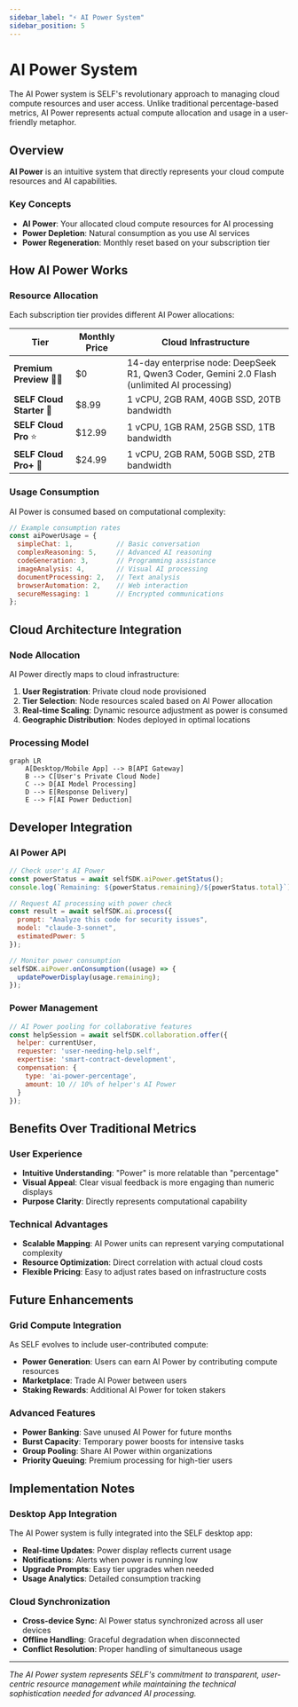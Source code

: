```yaml
---
sidebar_label: "⚡ AI Power System"
sidebar_position: 5
---
```


# AI Power System

The AI Power system is SELF's revolutionary approach to managing cloud compute resources and user access. Unlike traditional percentage-based metrics, AI Power represents actual compute allocation and usage in a user-friendly metaphor.

## Overview

**AI Power** is an intuitive system that directly represents your cloud compute resources and AI capabilities.

### Key Concepts

- **AI Power**: Your allocated cloud compute resources for AI processing
- **Power Depletion**: Natural consumption as you use AI services
- **Power Regeneration**: Monthly reset based on your subscription tier

## How AI Power Works

### Resource Allocation

Each subscription tier provides different AI Power allocations:

| Tier | Monthly Price | Cloud Infrastructure |
|------|---------------|---------------------|
| **Premium Preview** 💫🚀 | $0 | 14-day enterprise node: DeepSeek R1, Qwen3 Coder, Gemini 2.0 Flash (unlimited AI processing) |
| **SELF Cloud Starter** 🚀 | $8.99 | 1 vCPU, 2GB RAM, 40GB SSD, 20TB bandwidth |
| **SELF Cloud Pro** ⭐ | $12.99 | 1 vCPU, 1GB RAM, 25GB SSD, 1TB bandwidth |
| **SELF Cloud Pro+** 🌟 | $24.99 | 1 vCPU, 2GB RAM, 50GB SSD, 2TB bandwidth |

### Usage Consumption

AI Power is consumed based on computational complexity:

```javascript
// Example consumption rates
const aiPowerUsage = {
  simpleChat: 1,           // Basic conversation
  complexReasoning: 5,     // Advanced AI reasoning
  codeGeneration: 3,       // Programming assistance
  imageAnalysis: 4,        // Visual AI processing
  documentProcessing: 2,   // Text analysis
  browserAutomation: 2,    // Web interaction
  secureMessaging: 1       // Encrypted communications
};
```


## Cloud Architecture Integration

### Node Allocation

AI Power directly maps to cloud infrastructure:

1. **User Registration**: Private cloud node provisioned
2. **Tier Selection**: Node resources scaled based on AI Power allocation
3. **Real-time Scaling**: Dynamic resource adjustment as power is consumed
4. **Geographic Distribution**: Nodes deployed in optimal locations

### Processing Model

```mermaid
graph LR
    A[Desktop/Mobile App] --> B[API Gateway]
    B --> C[User's Private Cloud Node]
    C --> D[AI Model Processing]
    D --> E[Response Delivery]
    E --> F[AI Power Deduction]
```

## Developer Integration

### AI Power API

```javascript
// Check user's AI Power
const powerStatus = await selfSDK.aiPower.getStatus();
console.log(`Remaining: ${powerStatus.remaining}/${powerStatus.total}`);

// Request AI processing with power check
const result = await selfSDK.ai.process({
  prompt: "Analyze this code for security issues",
  model: "claude-3-sonnet",
  estimatedPower: 5
});

// Monitor power consumption
selfSDK.aiPower.onConsumption((usage) => {
  updatePowerDisplay(usage.remaining);
});
```

### Power Management

```javascript
// AI Power pooling for collaborative features
const helpSession = await selfSDK.collaboration.offer({
  helper: currentUser,
  requester: 'user-needing-help.self',
  expertise: 'smart-contract-development',
  compensation: {
    type: 'ai-power-percentage',
    amount: 10 // 10% of helper's AI Power
  }
});
```

## Benefits Over Traditional Metrics

### User Experience

- **Intuitive Understanding**: "Power" is more relatable than "percentage"
- **Visual Appeal**: Clear visual feedback is more engaging than numeric displays
- **Purpose Clarity**: Directly represents computational capability

### Technical Advantages

- **Scalable Mapping**: AI Power units can represent varying computational complexity
- **Resource Optimization**: Direct correlation with actual cloud costs
- **Flexible Pricing**: Easy to adjust rates based on infrastructure costs


## Future Enhancements

### Grid Compute Integration

As SELF evolves to include user-contributed compute:

- **Power Generation**: Users can earn AI Power by contributing compute resources
- **Marketplace**: Trade AI Power between users
- **Staking Rewards**: Additional AI Power for token stakers

### Advanced Features

- **Power Banking**: Save unused AI Power for future months
- **Burst Capacity**: Temporary power boosts for intensive tasks
- **Group Pooling**: Share AI Power within organizations
- **Priority Queuing**: Premium processing for high-tier users

## Implementation Notes

### Desktop App Integration

The AI Power system is fully integrated into the SELF desktop app:

- **Real-time Updates**: Power display reflects current usage
- **Notifications**: Alerts when power is running low
- **Upgrade Prompts**: Easy tier upgrades when needed
- **Usage Analytics**: Detailed consumption tracking

### Cloud Synchronization

- **Cross-device Sync**: AI Power status synchronized across all user devices
- **Offline Handling**: Graceful degradation when disconnected
- **Conflict Resolution**: Proper handling of simultaneous usage

---

*The AI Power system represents SELF's commitment to transparent, user-centric resource management while maintaining the technical sophistication needed for advanced AI processing.*
